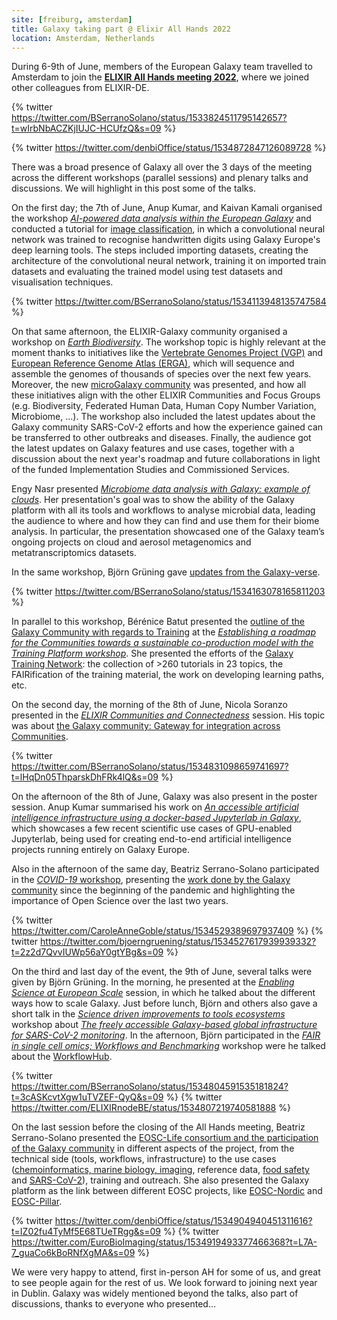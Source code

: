 ```yaml
---
site: [freiburg, amsterdam]
title: Galaxy taking part @ Elixir All Hands 2022
location: Amsterdam, Netherlands
---
```


During 6-9th of June, members of the European Galaxy team travelled to Amsterdam to join the [**ELIXIR All Hands meeting 2022**](https://elixir-europe.org/all_hands_2022), where we joined other colleagues from ELIXIR-DE.

{% twitter https://twitter.com/BSerranoSolano/status/1533824511795142657?t=wIrbNbACZKjIUJC-HCUfzQ&s=09 %}

{% twitter https://twitter.com/denbiOffice/status/1534872847126089728 %}

There was a broad presence of Galaxy all over the 3 days of the meeting across the different workshops (parallel sessions) and plenary talks and discussions. We will highlight in this post some of the talks.

On the first day; the 7th of June, Anup Kumar, and Kaivan Kamali organised the workshop [*AI-powered data analysis within the European Galaxy*](https://docs.google.com/document/d/17IVSvLmnianF6VOLO7GQfwPFDTpm9DF95ShHXnaarNo/edit#heading=h.8yacamuak08k) and conducted a tutorial for [image classification](https://training.galaxyproject.org/training-material/topics/statistics/tutorials/CNN/tutorial.html), in which a convolutional neural network was trained to recognise handwritten digits using Galaxy Europe's deep learning tools. The steps included importing datasets, creating the architecture of the convolutional neural network, training it on imported train datasets and evaluating the trained model using test datasets and visualisation techniques.

{% twitter https://twitter.com/BSerranoSolano/status/1534113948135747584 %}

On that same afternoon, the ELIXIR-Galaxy community organised a workshop on [*Earth Biodiversity*](https://docs.google.com/presentation/d/1YvJsPK0DAcl2_pFwfCcYx9KnEM0eRyMcI82uOVUCZVg/edit). The workshop topic is highly relevant at the moment thanks to initiatives like the [Vertebrate Genomes Project (VGP)](https://vertebrategenomesproject.org/) and [European Reference Genome Atlas (ERGA)](https://erga-online.eu/), which will sequence and assemble the genomes of thousands of species over the next few years. Moreover, the new [microGalaxy community](https://galaxyproject.org/community/#communities-of-practice) was presented, and how all these initiatives align with the other ELIXIR Communities and Focus Groups (e.g. Biodiversity, Federated Human Data, Human Copy Number Variation, Microbiome, ...). The workshop also included the latest updates about the Galaxy community SARS-CoV-2 efforts and how the experience gained can be transferred to other outbreaks and diseases. Finally, the audience got the latest updates on Galaxy features and use cases, together with a discussion about the next year's roadmap and future collaborations in light of the funded Implementation Studies and Commissioned Services.

Engy Nasr presented [*Microbiome data analysis with Galaxy: example of clouds*](https://docs.google.com/presentation/d/1YvJsPK0DAcl2_pFwfCcYx9KnEM0eRyMcI82uOVUCZVg/edit#slide=id.g130105c60be_0_61). Her presentation's goal was to show the ability of the Galaxy platform with all its tools and workflows to analyse microbial data, leading the audience to where and how they can find and use them for their biome analysis. In particular, the presentation showcased one of the Galaxy team’s ongoing projects on cloud and aerosol metagenomics and metatranscriptomics datasets.

In the same workshop, Björn Grüning gave [updates from the Galaxy-verse](https://docs.google.com/presentation/d/1YvJsPK0DAcl2_pFwfCcYx9KnEM0eRyMcI82uOVUCZVg/edit#slide=id.g130105c60be_0_75).

{% twitter https://twitter.com/BSerranoSolano/status/1534163078165811203 %}

In parallel to this workshop, Bérénice Batut presented the [outline of the  Galaxy Community with regards to Training](https://docs.google.com/presentation/d/10hMdBFX2x3pTc95HyEzG6xg0V0nKBtd0batf5M8SJYg/edit#slide=id.g1229a6b8fb8_0_50)
 at the [*Establishing a roadmap for the Communities towards a sustainable co-production model with the Training Platform workshop*](https://docs.google.com/document/d/1vlHODVnN9RFTp2fr2NCcLV4ujb8Js3EH6NqXHfP_F9E/edit#). She presented the efforts of the [Galaxy Training Network](https://training.galaxyproject.org/): the collection of >260 tutorials in 23 topics, the FAIRification of the training material, the work on developing learning paths, etc.

On the second day, the morning of the 8th of June, Nicola Soranzo presented in the [*ELIXIR Communities and Connectedness*](https://docs.google.com/document/d/194CPrabfk0qd9uTnxOFB2WNkppyiRfIPZxp1o6XYlg4/edit#) session. His topic was about [the Galaxy community: Gateway for integration across Communities](https://docs.google.com/presentation/d/1Ya-UDX5QuOVKEVQ1RuKZqdful4y425vh5qyap0QWoyU/edit?usp=sharing).

{% twitter https://twitter.com/BSerranoSolano/status/1534831098659741697?t=lHqDn05ThparskDhFRk4lQ&s=09 %}

On the afternoon of the 8th of June, Galaxy was also present in the poster session. Anup Kumar summarised his work on [*An accessible artificial intelligence infrastructure using a docker-based Jupyterlab in Galaxy*](https://drive.google.com/file/d/1a96OvZpNjLEFK8UqFrNgt7SOof5NFyA6/view?usp=sharing), which showcases a few recent scientific use cases of GPU-enabled Jupyterlab, being used for creating end-to-end artificial intelligence projects running entirely on Galaxy Europe.

Also in the afternoon of the same day, Beatriz Serrano-Solano participated in the [*COVID-19* workshop](https://docs.google.com/document/d/1FKBYBxehpaxFT_vLURwq5TbyQjxI4sYiSKeULT0ioso/edit), presenting the [work done by the Galaxy community](https://docs.google.com/presentation/d/1scNZjk61eCZzk3qrKos96zKcBoFFJP6BdqRZ302iT5M/edit#slide=id.g128cc83e3ba_1_4) since the beginning of the pandemic and highlighting the importance of Open Science over the last two years.


{% twitter https://twitter.com/CaroleAnneGoble/status/1534529389697937409 %}
{% twitter https://twitter.com/bjoerngruening/status/1534527617939939332?t=2z2d7QvvIUWp56aY0gtYBg&s=09 %}


On the third and last day of the event, the 9th of June, several talks were given by Björn Grüning. In the morning, he presented at the [*Enabling Science at European Scale*](https://docs.google.com/document/d/1uqF_AogQ2N4hLstlzH1QGsRoWE0IHKmeLMKVBkYfSb0/edit) session, in which he talked about the different ways how to scale Galaxy. Just before lunch, Björn and others also gave a short talk in the [*Science driven improvements to tools ecosystems*](https://docs.google.com/document/d/1VA_9_1TOECPL26exs4Nyow_Y2V9RGzOnzF0WYcmLxyo/edit#heading=h.8yacamuak08k) workshop about [*The freely accessible Galaxy-based global infrastructure for SARS-CoV-2 monitoring*](https://docs.google.com/presentation/d/1tawHFNttXOIHKiwaY_cR3CA7iXFMMkjXs6hJiDCjOzo/edit#slide=id.g1298f06212d_0_50). In the afternoon, Björn participated in the [*FAIR in single cell omics; Workflows and Benchmarking*](https://docs.google.com/document/d/13pOfy2nkajjzsjvlGV_ch_0EvB6say1LBdOKtbXyVsY/edit#) workshop were he talked about the [WorkflowHub](https://workflowhub.eu/).

{% twitter https://twitter.com/BSerranoSolano/status/1534804591535181824?t=3cASKcvtXgw1uTVZEF-QyQ&s=09 %}
{% twitter https://twitter.com/ELIXIRnodeBE/status/1534807219740581888 %}

On the last session before the closing of the All Hands meeting, Beatriz Serrano-Solano presented the [EOSC-Life consortium and the participation of the Galaxy community](https://docs.google.com/presentation/d/1Wv1teYk2Egww6fg5RbD5iq4s_5qkaVby2OXHmkaYVW4/edit#slide=id.g130fad382dc_0_0) in different aspects of the project, from the technical side (tools, workflows, infrastructure) to the use cases ([chemoinformatics, marine biology, imaging](https://galaxyproject.eu/posts/2021/03/10/eosc-life-d6/), reference data, [food safety](https://galaxyproject.eu/posts/2021/12/08/pathogen-detection-eosc-life-grant/) and [SARS-CoV-2](https://galaxyproject.eu/news?tag=COVID-19)), training and outreach. She also presented the Galaxy platform as the link between different EOSC projects, like [EOSC-Nordic](https://www.eosc-nordic.eu/) and [EOSC-Pillar](https://www.eosc-pillar.eu/).

{% twitter https://twitter.com/denbiOffice/status/1534904940451311616?t=IZ02fu4TyMf5E68TUeTRgg&s=09 %}
{% twitter https://twitter.com/EuroBioImaging/status/1534919493377466368?t=L7A-7_guaCo6kBoRNfXgMA&s=09 %}

We were very happy to attend, first in-person AH for some of us, and great to see people again for the rest of us. We look forward to joining next year in Dublin. Galaxy was widely mentioned beyond the talks, also part of discussions, thanks to everyone who presented...
